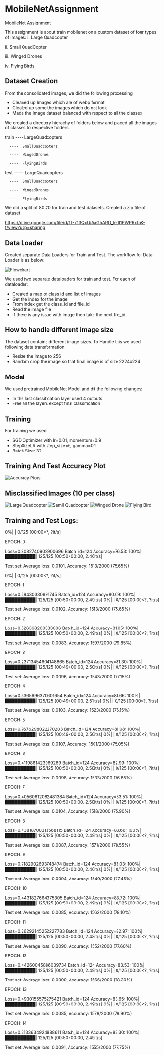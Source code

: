 # MobileNetAssignment
MobileNet Assignment

This assignment is about train mobilenet on a custom dataset of four types of images:
i. Large Quadcopter

ii. Small QuadCopter

iii. Winged Drones

iv. Flying Birds


## Dataset Creation
From the consolidated images, we did the following processing

-  Cleaned up Images which are of webp format
-  Clealed up some the images which do not look 
-  Made the Image dataset balanced with respect to all the classes

We created a directory hierachy of folders below and placed all the images of  classes to respective folders

train
      ----  LargeQuadcopters

      ----  SmallQuadcopters
      
      ----  WingedDrones
      
      ----  FlyingBirds
      
test 
     ----- LargeQuadcopters

      ----  SmallQuadcopters
      
      ----  WingedDrones
      
      ----  FlyingBirds
      
We did a split of 80:20 for train and test datasets. Created a zip file of dataset 

https://drive.google.com/file/d/1T-713QxUjAaGhARD_ledI1PWP6xfoK-f/view?usp=sharing


## Data Loader

Created separate Data Loaders for Train and Test. The workflow for Data Loader is as below:

![Flowchart](/doc_images/dataloader_flowchart.png)

We used two separate dataloaders for train and test. For each of dataloader:

- Created a map of class id and list of images
- Get the index for the image
- From index get the class_id and file_id
- Read the image file
- If there is any issue with image then take the next file_id


## How to handle different image size

The dataset contains different image sizes. To Handle this we used following data transformation

- Resize the image to 256
- Random crop the image so that final image is of size 2224x224


## Model

We used pretrained MobileNet Model and dit the following changes:

- In the last classification layer used 4 outputs
- Free all the layers except final classification 


## Training

For training we used:

- SGD Optimizer with lr=0.01, momentum=0.9
- StepSizeLR with step_size=6, gamma=0.1
- Batch Size: 32


## Training And Test Accuracy Plot

![Accuracy Plots](/doc_images/accuracy_plot.png)



## Misclassified Images (10 per class)

![Large Quadcopter](/doc_images/misclassified_images_large_quadcopter.png)
![Samll Quadcopter](/doc_images/misclassified_images_small_quadcopter.png)
![Winged Drone](/doc_images/misclassified_images_winged_drone.png)
![Flying Bird](/doc_images/misclassified_images_flying_bird.png)

## Training and Test Logs:

  0%|          | 0/125 [00:00<?, ?it/s]

EPOCH: 0

Loss=0.8082740902900696 Batch_id=124 Accuracy=76.53: 100%|██████████| 125/125 [00:50<00:00,  2.46it/s]


Test set: Average loss: 0.0101, Accuracy: 1513/2000 (75.65%)

  0%|          | 0/125 [00:00<?, ?it/s]

EPOCH: 1

Loss=0.59430330991745 Batch_id=124 Accuracy=80.09: 100%|██████████| 125/125 [00:50<00:00,  2.49it/s]
  0%|          | 0/125 [00:00<?, ?it/s]


Test set: Average loss: 0.0102, Accuracy: 1513/2000 (75.65%)

EPOCH: 2

Loss=0.526368260383606 Batch_id=124 Accuracy=81.05: 100%|██████████| 125/125 [00:50<00:00,  2.49it/s]
  0%|          | 0/125 [00:00<?, ?it/s]


Test set: Average loss: 0.0083, Accuracy: 1597/2000 (79.85%)

EPOCH: 3

Loss=0.23713454604148865 Batch_id=124 Accuracy=81.30: 100%|██████████| 125/125 [00:49<00:00,  2.50it/s]
  0%|          | 0/125 [00:00<?, ?it/s]


Test set: Average loss: 0.0096, Accuracy: 1543/2000 (77.15%)

EPOCH: 4

Loss=0.3365696370601654 Batch_id=124 Accuracy=81.66: 100%|██████████| 125/125 [00:49<00:00,  2.51it/s]
  0%|          | 0/125 [00:00<?, ?it/s]


Test set: Average loss: 0.0103, Accuracy: 1523/2000 (76.15%)

EPOCH: 5

Loss=0.7676298022270203 Batch_id=124 Accuracy=81.08: 100%|██████████| 125/125 [00:49<00:00,  2.50it/s]
  0%|          | 0/125 [00:00<?, ?it/s]


Test set: Average loss: 0.0107, Accuracy: 1501/2000 (75.05%)

EPOCH: 6

Loss=0.4119861423969269 Batch_id=124 Accuracy=82.99: 100%|██████████| 125/125 [00:50<00:00,  2.50it/s]
  0%|          | 0/125 [00:00<?, ?it/s]


Test set: Average loss: 0.0098, Accuracy: 1533/2000 (76.65%)

EPOCH: 7

Loss=0.40560612082481384 Batch_id=124 Accuracy=83.51: 100%|██████████| 125/125 [00:50<00:00,  2.50it/s]
  0%|          | 0/125 [00:00<?, ?it/s]


Test set: Average loss: 0.0104, Accuracy: 1518/2000 (75.90%)

EPOCH: 8

Loss=0.43818700313568115 Batch_id=124 Accuracy=83.66: 100%|██████████| 125/125 [00:50<00:00,  2.49it/s]
  0%|          | 0/125 [00:00<?, ?it/s]


Test set: Average loss: 0.0087, Accuracy: 1571/2000 (78.55%)

EPOCH: 9

Loss=0.7182902693748474 Batch_id=124 Accuracy=83.03: 100%|██████████| 125/125 [00:50<00:00,  2.46it/s]
  0%|          | 0/125 [00:00<?, ?it/s]


Test set: Average loss: 0.0094, Accuracy: 1549/2000 (77.45%)

EPOCH: 10

Loss=0.4431827664375305 Batch_id=124 Accuracy=83.72: 100%|██████████| 125/125 [00:50<00:00,  2.49it/s]
  0%|          | 0/125 [00:00<?, ?it/s]


Test set: Average loss: 0.0085, Accuracy: 1562/2000 (78.10%)

EPOCH: 11

Loss=0.26292145252227783 Batch_id=124 Accuracy=82.97: 100%|██████████| 125/125 [00:50<00:00,  2.48it/s]
  0%|          | 0/125 [00:00<?, ?it/s]


Test set: Average loss: 0.0090, Accuracy: 1552/2000 (77.60%)

EPOCH: 12

Loss=0.44260045886039734 Batch_id=124 Accuracy=83.53: 100%|██████████| 125/125 [00:50<00:00,  2.49it/s]
  0%|          | 0/125 [00:00<?, ?it/s]


Test set: Average loss: 0.0090, Accuracy: 1566/2000 (78.30%)

EPOCH: 13

Loss=0.4930155575275421 Batch_id=124 Accuracy=83.65: 100%|██████████| 125/125 [00:50<00:00,  2.49it/s]
  0%|          | 0/125 [00:00<?, ?it/s]


Test set: Average loss: 0.0085, Accuracy: 1578/2000 (78.90%)

EPOCH: 14

Loss=0.3133634924888611 Batch_id=124 Accuracy=83.30: 100%|██████████| 125/125 [00:50<00:00,  2.49it/s]


Test set: Average loss: 0.0091, Accuracy: 1555/2000 (77.75%)

























